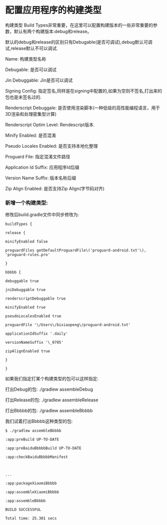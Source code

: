# 配置应用程序的构建类型

构建类型 Build Types非常重要，在这里可以配置构建版本的一些非常重要的参数，默认有两个构建版本:debug和release。

默认的debug和release的区别只有Debugable\(是否可调试\),debug默认可调试,release默认不可以调试.

Name: 构建类型名称

Debugable: 是否可以调试

Jin Debuggable: Jin是否可以调试

Signing Config: 指定签名,同样是在signing中配置的,如果为空则不签名,打出来的包也是未签名过的.

Renderscript Debuggale: 是否使用渲染脚本\(一种低级的高性能编程语言，用于3D渲染和处理密集型计算\)

Renderscript Optim Level: Rendescript版本.

Minify Enabled: 是否混淆

Pseudo Locales Enabled: 是否支持本地化整理

Proguard File: 指定混淆文件路径

Application Id Suffix: 应用程序Id后缀

Version Name Suffix: 版本名称后缀

Zip Align Enabled: 是否支持Zip Align\(字节码对齐\)

### 新增一个构建类型:

修攺后build.gradle文件中同步修攺为:

```
buildTypes {

release {

minifyEnabled false

proguardFiles getDefaultProguardFile\('proguard-android.txt'\), 'proguard-rules.pro'

}

bbbbb {

debuggable true

jniDebuggable true

renderscriptDebuggable true

minifyEnabled true

pseudoLocalesEnabled true

proguardFile '\/Users\/bixiaopeng\/proguard-android.txt'

applicationIdSuffix '.daily'

versionNameSuffix '\_0705'

zipAlignEnabled true

}

}

```

如果我们指定打某个构建类型的包可以这样指定:

打出Debug的包: ./gradlew assembleDebug

打出Release的包: ./gradlew assembleRelease

打出Bbbbb的包: ./gradlew assembleBbbbb

我们试着打出Bbbbb这种类型的包:

```
$ ./gradlew assembleBbbbb

:app:preBuild UP-TO-DATE

:app:preBaiduBbbbbBuild UP-TO-DATE

:app:checkBaiduBbbbbManifest



...

:app:packageXiaomiBbbbb

:app:assembleXiaomiBbbbb

:app:assembleBbbbb

BUILD SUCCESSFUL

Total time: 25.301 secs

```